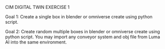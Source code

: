 CIM DIGITAL TWIN EXERCISE 1

Goal 1: Create a single box in blender or omniverse create using python script.

Goal 2: Create random multiple boxes in blender or omniverse create using python script. You may 
import any conveyor system and obj file from Luma AI into the same environment.
